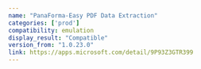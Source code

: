 ```yaml
---
name: "PanaForma-Easy PDF Data Extraction"
categories: ['prod']
compatibility: emulation
display_result: "Compatible"
version_from: "1.0.23.0"
link: https://apps.microsoft.com/detail/9P93Z3GTR399
---
```

